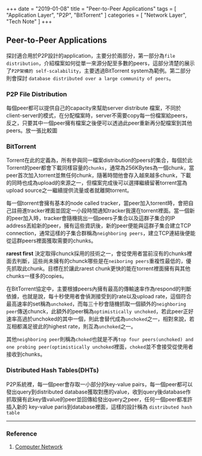 +++
date = "2019-01-08"
title = "Peer-to-Peer Applications"
tags = [
  "Application Layer",
  "P2P",
  "BitTorrent"
]
categories = [
  "Network Layer",
  "Tech Note"
]
+++

## Peer-to-Peer Applications

  探討適合用於P2P設計的application，主要分於兩部分，第一部分為`file distribution`，介紹檔案如何從單一來源分配至多數的peers，這部分清楚的展示了`P2P架構的 self-scalability`，主要透過BitTorrent system為範例。第二部分則會探討 `database distributed over a large community of peers`。

### P2P File Distribution

  每個peer都可以提供自己的capacity來幫助server distribute 檔案，不同於client-server的模式，在分配檔案時，server不需要copy每一份檔案給peers，反之，只要其中一個peer擁有檔案之後便可以透過此peer重新再分配檔案到其他peers。放一張比較圖

### BitTorrent

  Torrent在此的定義為，所有參與同一檔案distribution的peers的集合，每個於此Torrent的peer都會下載同樣容量的`chunks`，通常為256KBytes為一個chunk，當peer首次加入torrent並無任何chunk，隨著時間他會存入越來越多chunk，下載的同時也成為upload的來源之一，但檔案完成後可以選擇繼續留著torrent當為upload source之一繼續提供流量或者就離開torrent。

  每一個torrent會擁有基本的node called tracker，當peer加入torrent時，會把自己註冊進tracker裡面並固定一小段時間通知tracker我還在torrent裡面。當一個新的peer加入時，tracker會隨機挑出一個peers子集合以及這群子集合的IP address丟給新的peer，擁有這些資訊後，新的peer便能與這群子集合建立TCP connection，通常這樣的子集合群稱為`neighboring peers`，建立TCP連結後便能從這群peers裡面獲取需要的chunks。

  **rarest first** 決定取得chunck採用的技術之一，會從使用者當前沒有的chunks裡面去判斷，這些尚未擁有的chunck哪些是在`neiboring peers`重複性最低的，優先抓取此chunk。目標在於讓此rarest chunk更快的能在torrent裡面擁有與其他chunks一樣多的copies。

  在BitTorrent協定中，主要根據peers內擁有最高的傳輸速率作為respond的判斷依據，也就是說，每十秒使用者會偵測接受到的rate以及upload rate，這個符合最高速率的set稱為`unchoked`，而每三十秒會隨機抓取一個額外的`neighboring peer`傳送chunck，此額外的peer稱為`optimistically unchoked`，若此peer正好速率高過於unchoked的其中一個，則此會替代成為`unchoked`之一，相對來說，若互相都滿足彼此的highest rate，則互為`unchoked`之一。

  其他`neighboring peer`則稱為`choked`也就是不再`top four peers(unchoked) and one probing peer(optimistically unchoked`裡面，`choked`並不會接受從使用者接收到chunks。

### Distributed Hash Tables(DHTs)

  P2P系統裡，每一個peer會存取一小部分的key-value pairs，每一個peer都可以發出query到distributed database獲取對應的value，收到query後database作抓取擁有此key值value的peer並回傳給發出query之peer，任何一個peer都准許插入新的 key-value paris到database裡面，這樣的設計稱為 `distributed hash table`

***

### Reference
1.  [Computer Network](https://www.pearson.com/us/higher-education/product/Kurose-Computer-Networking-A-Top-Down-Approach-6th-Edition/9780132856201.html)